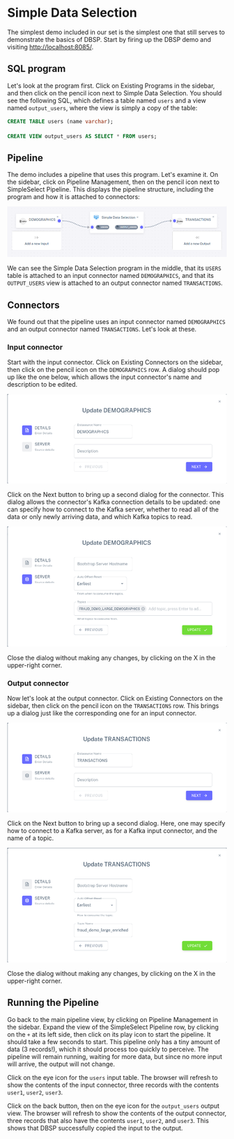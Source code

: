 # Simple Data Selection

The simplest demo included in our set is the simplest one that still
serves to demonstrate the basics of DBSP.  Start by firing up the DBSP
demo and visiting <http://localhost:8085/>.

## SQL program

Let's look at the program first.  Click on Existing Programs in the
sidebar, and then click on the pencil icon next to Simple Data
Selection.  You should see the following SQL, which defines a table
named `users` and a view named `output_users`, where the view is
simply a copy of the table:

```sql
CREATE TABLE users (name varchar);

CREATE VIEW output_users AS SELECT * FROM users;
```

## Pipeline

The demo includes a pipeline that uses this program.  Let's examine
it.  On the sidebar, click on Pipeline Management, then on the pencil
icon next to SimpleSelect Pipeline.  This displays the pipeline
structure, including the program and how it is attached to connectors:

![Simple Select Pipeline](images/simple-select-pipeline.png)

We can see the Simple Data Selection program in the middle, that its
`USERS` table is attached to an input connector named `DEMOGRAPHICS`,
and that its `OUTPUT_USERS` view is attached to an output connector
named `TRANSACTIONS`.

## Connectors

We found out that the pipeline uses an input connector named
`DEMOGRAPHICS` and an output connector named `TRANSACTIONS`.  Let's
look at these.

### Input connector

Start with the input connector.  Click on Existing Connectors on the
sidebar, then click on the pencil icon on the `DEMOGRAPHICS` row.  A
dialog should pop up like the one below, which allows the input
connector's name and description to be edited.

![DEMOGRAPHICS input connector details](images/simple-select-demographics-1.png)

Click on the Next button to bring up a second dialog for the
connector.  This dialog allows the connector's Kafka connection
details to be updated: one can specify how to connect to the Kafka
server, whether to read all of the data or only newly arriving data,
and which Kafka topics to read.

![DEMOGRAPHICS input connector details](images/simple-select-demographics-2.png)

Close the dialog without making any changes, by clicking on the X in
the upper-right corner.

### Output connector

Now let's look at the output connector.  Click on Existing Connectors
on the sidebar, then click on the pencil icon on the `TRANSACTIONS`
row.  This brings up a dialog just like the corresponding one for an
input connector.

![TRANSACTIONS output connector details](images/simple-select-transactions-1.png)

Click on the Next button to bring up a second dialog.  Here, one may
specify how to connect to a Kafka server, as for a Kafka input
connector, and the name of a topic.

![TRANSACTIONS output connector details](images/simple-select-transactions-2.png)

Close the dialog without making any changes, by clicking on the X in
the upper-right corner.

## Running the Pipeline

Go back to the main pipeline view, by clicking on Pipeline Management
in the sidebar.  Expand the view of the SimpleSelect Pipeline row, by
clicking on the `+` at its left side, then click on its play icon to
start the pipeline.  It should take a few seconds to start.  This
pipeline only has a tiny amount of data (3 records!), which it should
process too quickly to perceive.  The pipeline will remain running,
waiting for more data, but since no more input will arrive, the output
will not change.

Click on the eye icon for the `users` input table.  The browser will
refresh to show the contents of the input connector, three records
with the contents `user1`, `user2`, `user3`.

Click on the back button, then on the eye icon for the `output_users`
output view.  The browser will refresh to show the contents of the
output connector, three records that also have the contents `user1`,
`user2`, and `user3`.  This shows that DBSP successfully copied the
input to the output.

